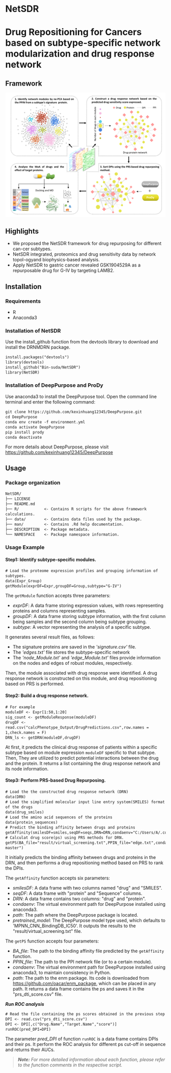 # NetSDR

# Drug Repositioning for Cancers based on subtype-specific network modularization and drug response network

## Framework
![Framework](Picture/Framework.png)

## Highlights  
* We proposed the NetSDR framework for drug repurposing for different can-cer subtypes.
*	NetSDR integrated, proteomics and drug sensitivity data by network topol-ogyand biophysics-based analysis.
*	Apply NetSDR to gastric cancer revealed GSK1904529A as a repurposable drug for G-IV by targeting LAMB2.

## Installation
### Requirements
* R
* Anaconda3

### Installation of NetSDR
Use the install_github function from the devtools library to download and install the DRNMDRN package.
```
install.packages("devtools")
library(devtools)
install_github("Bin-suda/NetSDR")
library(NetSDR)
```

### Installation of DeepPurpose and ProDy
Use anaconda3 to install the DeepPurpose tool. Open the command line terminal and enter the following command:
```
git clone https://github.com/kexinhuang12345/DeepPurpose.git
cd DeepPurpose
conda env create -f environment.yml
conda activate DeepPurpose
pip install prody
conda deactivate 
```
For more details about DeepPurpose, please visit https://github.com/kexinhuang12345/DeepPurpose

## Usage

### Package organization
```
NetSDR/
├── LICENSE
├── README.md
├── R/           <- Contains R scripts for the above framework calculations.
├── data/        <- Contains data files used by the package.
├── man/         <- Contains .Rd help documentation.
├── DESCRIPTION  <- Package metadata.
└── NAMESPACE    <- Package namespace information.
```

### Usage Example

#### Step1: Identify subtype-specific modules.
```
# Load the proteome expression profiles and grouping information of subtypes.
data(Expr_Group)
getModule(exprDF=Expr,groupDF=Group,subtype="G-IV")
```
The `getModule` function accepts three parameters:
* _exprDF_: A data frame storing expression values, with rows representing proteins and columns representing samples.
* _groupDF_: A data frame storing subtype information, with the first column being samples and the second column being subtype grouping.
* _subtype_: A vector representing the analysis of a specific subtype.

It generates several result files, as follows:
* The signature proteins are saved in the _'signature.csv'_ file.
* The _'edges.txt'_ file stores the subtype-specific network
* The _'node_Module.txt'_ and _'edge_Module.txt'_ files provide information on the nodes and edges of robust modules, respectively.

Then, the module associated with drug response were identified. A drug response network is constructed on this module, and drug repositioning based on PRS is performed.

#### Step2: Build a drug response network.
```
# For example
moduleDF <- Expr[1:50,1:20]
sig_count <- getModuleResponse(moduleDF)
drugDF <- read.csv("calcPhenotype_Output/DrugPredictions.csv",row.names = 1,check.names = F)
DRN_ls <- getDRN(moduleDF,drugDF)
```
At first, it predicts the clinical drug response of patients within a specific subtype based on module expression `moduleDF` specific to that subtype. Then, They are utilized to predict potential interactions between the drug and the protein.
It returns a list containing the drug response network and its node information.

#### Step3: Perform PRS-based Drug Repurposing.
```
# Load the the constructed drug response network (DRN)
data(DRN)
# Load the simplified molecular input line entry system(SMILES) format of the drugs
data(drug_smiles)
# Load the amino acid sequences of the proteins
data(protein_sequences)
# Predict the binding affinity between drugs and proteins
getAffinity(smilesDF=smiles,seqDF=seqs,DRN=DRN,condaenv="C:/Users/A/.conda/envs/DeepPurpose",path="C:/Users/A/DeepPurpose")
# Calculat drug score(ps) using PRS methods for DRN.
getPS(BA_file="result/virtual_screening.txt",PPIN_file="edge.txt",condaenv="C:/Users/A/.conda/envs/DeepPurpose",path="D:/enm_package-master")
```
It initially predicts the binding affinity between drugs and proteins in the DRN, and then performs a drug repositioning method based on PRS to rank the DPIs.

The `getAffinity` function accepts six parameters:
* _smilesDF_: A data frame with two columns named "drug" and "SMILES".
* _seqDF_: A data frame with "protein" and "Sequence" columns.
* _DRN_: A data frame contains two columns: "drug" and "protein".
* _condaenv_: The virtual environment path for DeepPurpose installed using anaconda3.
* _path_: The path where the DeepPurpose package is located.
* _pretrained_model_: The DeepPurpose model type used, which defaults to 'MPNN_CNN_BindingDB_IC50'.
It outputs the results to the "result/virtual_screening.txt" file.

The `getPS` function accepts four parameters:
* _BA_file_: The path to the binding affinity file predicted by the `getAffinity` function.
* _PPIN_file_: The path to the PPI network file (or to a certain module).
* _condaenv_: The virtual environment path for DeepPurpose installed using anaconda3, to maintain consistency in Python.
* _path_: The path to the enm package. Its code is downloaded from https://github.com/oacar/enm_package, which can be placed in any path.
It returns a data frame contains the ps and saves it in the "prs_dti_score.csv" file.

***Run ROC analysis***
```
# Read the file containing the ps scores obtained in the previous step
DPI <- read.csv("prs_dti_score.csv")
DPI <- DPI[,c("Drug.Name","Target.Name","score")]
runROC(pred_DPI=DPI)
```
The parameter _pred_DPI_ of function `runROC` is a data frame contains DPIs and their ps. It perform the ROC analysis for different ps cut-off in sequence and returns their AUCs.

> ***Note:*** _For more detailed information about each function, please refer to the function comments in the respective script._
